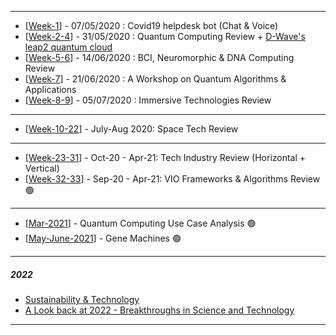 ------------

- [[Week-1](https://github.com/gopala-kr/Qunatum-Dots/tree/master/01-Covid19)] - 07/05/2020 : Covid19 helpdesk bot (Chat & Voice)
- [[Week-2-4](https://github.com/gopala-kr/Quantum-Dots/tree/master/02-Quantum_Computing_Review)] - 31/05/2020 : Quantum Computing Review + [D-Wave's leap2 quantum cloud](https://www.dwavesys.com/take-leap) 
- [[Week-5-6](https://github.com/gopala-kr/Quantum-Dots/tree/master/05-BCI_Neuromorphic)] - 14/06/2020 : BCI, Neuromorphic & DNA Computing Review
- [[Week-7](https://github.com/gopala-kr/Quantum-Dots/tree/master/07-Quantum-Algorithms-Applications)] - 21/06/2020 : A Workshop on Quantum Algorithms & Applications
- [[Week-8-9](https://github.com/gopala-kr/Quantum-Dots/tree/master/08-Immersive-Computing)] - 05/07/2020 : Immersive Technologies Review

------------------------
- [[Week-10-22](https://github.com/gopala-kr/Quantum-Dots/tree/master/10-Space-2.0)] - July-Aug 2020: Space Tech Review

-------------
- [[Week-23-31](https://github.com/gopala-kr/Quantum-Dots/tree/master/23-Future-of-ET)] - Oct-20 - Apr-21: Tech Industry Review (Horizontal + Vertical)
- [[Week-32-33](https://github.com/gopala-kr/Quantum-Dots/tree/master/15-VIO-Algorithms)] - Sep-20 - Apr-21: VIO Frameworks & Algorithms Review :green_circle:

----------------------
- [[Mar-2021](https://github.com/gopala-kr/Quantum-Dots/tree/master/M1-Quantum-UseCase-Analysis)] - Quantum Computing Use Case Analysis  :green_circle:
- [[May-June-2021](https://github.com/gopala-kr/Quantum-Dots/tree/master/M2-Gene-Machines)] - Gene Machines  :green_circle:

------------------------
##### 2022

- [Sustainability & Technology](https://github.com/gopala-kr/Quantum-Dots/tree/master/sustainability)
- [A Look back at 2022 - Breakthroughs in Science and Technology](https://github.com/gopala-kr/Quantum-Dots/blob/master/r2022.md)

-------------

